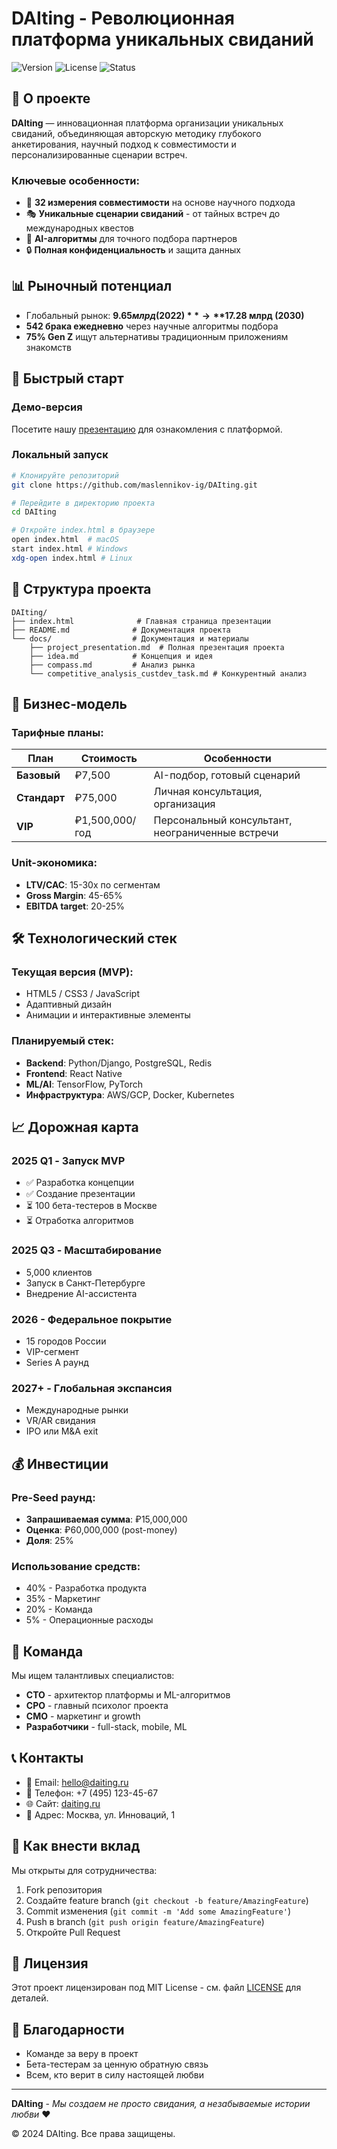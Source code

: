 # DAIting - Революционная платформа уникальных свиданий

![Version](https://img.shields.io/badge/version-1.0.0-blue.svg)
![License](https://img.shields.io/badge/license-MIT-green.svg)
![Status](https://img.shields.io/badge/status-MVP-orange.svg)

## 🎯 О проекте

**DAIting** — инновационная платформа организации уникальных свиданий, объединяющая авторскую методику глубокого анкетирования, научный подход к совместимости и персонализированные сценарии встреч.

### Ключевые особенности:
- 🧬 **32 измерения совместимости** на основе научного подхода
- 🎭 **Уникальные сценарии свиданий** - от тайных встреч до международных квестов
- 🤖 **AI-алгоритмы** для точного подбора партнеров
- 🔒 **Полная конфиденциальность** и защита данных

## 📊 Рыночный потенциал

- Глобальный рынок: **$9.65 млрд (2022)** → **$17.28 млрд (2030)**
- **542 брака ежедневно** через научные алгоритмы подбора
- **75% Gen Z** ищут альтернативы традиционным приложениям знакомств

## 🚀 Быстрый старт

### Демо-версия
Посетите нашу [презентацию](https://maslennikov-ig.github.io/DAIting/) для ознакомления с платформой.

### Локальный запуск
```bash
# Клонируйте репозиторий
git clone https://github.com/maslennikov-ig/DAIting.git

# Перейдите в директорию проекта
cd DAIting

# Откройте index.html в браузере
open index.html  # macOS
start index.html # Windows
xdg-open index.html # Linux
```

## 📁 Структура проекта

```
DAIting/
├── index.html              # Главная страница презентации
├── README.md              # Документация проекта
└── docs/                  # Документация и материалы
    ├── project_presentation.md  # Полная презентация проекта
    ├── idea.md            # Концепция и идея
    ├── compass.md         # Анализ рынка
    └── competitive_analysis_custdev_task.md # Конкурентный анализ
```

## 💼 Бизнес-модель

### Тарифные планы:

| План | Стоимость | Особенности |
|------|-----------|-------------|
| **Базовый** | ₽7,500 | AI-подбор, готовый сценарий |
| **Стандарт** | ₽75,000 | Личная консультация, организация |
| **VIP** | ₽1,500,000/год | Персональный консультант, неограниченные встречи |

### Unit-экономика:
- **LTV/CAC**: 15-30x по сегментам
- **Gross Margin**: 45-65%
- **EBITDA target**: 20-25%

## 🛠 Технологический стек

### Текущая версия (MVP):
- HTML5 / CSS3 / JavaScript
- Адаптивный дизайн
- Анимации и интерактивные элементы

### Планируемый стек:
- **Backend**: Python/Django, PostgreSQL, Redis
- **Frontend**: React Native
- **ML/AI**: TensorFlow, PyTorch
- **Инфраструктура**: AWS/GCP, Docker, Kubernetes

## 📈 Дорожная карта

### 2025 Q1 - Запуск MVP
- ✅ Разработка концепции
- ✅ Создание презентации
- ⏳ 100 бета-тестеров в Москве
- ⏳ Отработка алгоритмов

### 2025 Q3 - Масштабирование
- 5,000 клиентов
- Запуск в Санкт-Петербурге
- Внедрение AI-ассистента

### 2026 - Федеральное покрытие
- 15 городов России
- VIP-сегмент
- Series A раунд

### 2027+ - Глобальная экспансия
- Международные рынки
- VR/AR свидания
- IPO или M&A exit

## 💰 Инвестиции

### Pre-Seed раунд:
- **Запрашиваемая сумма**: ₽15,000,000
- **Оценка**: ₽60,000,000 (post-money)
- **Доля**: 25%

### Использование средств:
- 40% - Разработка продукта
- 35% - Маркетинг
- 20% - Команда
- 5% - Операционные расходы

## 👥 Команда

Мы ищем талантливых специалистов:
- **CTO** - архитектор платформы и ML-алгоритмов
- **CPO** - главный психолог проекта
- **CMO** - маркетинг и growth
- **Разработчики** - full-stack, mobile, ML

## 📞 Контакты

- 📧 Email: hello@daiting.ru
- 📱 Телефон: +7 (495) 123-45-67
- 🌐 Сайт: [daiting.ru](https://maslennikov-ig.github.io/DAIting/)
- 📍 Адрес: Москва, ул. Инноваций, 1

## 🤝 Как внести вклад

Мы открыты для сотрудничества:
1. Fork репозитория
2. Создайте feature branch (`git checkout -b feature/AmazingFeature`)
3. Commit изменения (`git commit -m 'Add some AmazingFeature'`)
4. Push в branch (`git push origin feature/AmazingFeature`)
5. Откройте Pull Request

## 📄 Лицензия

Этот проект лицензирован под MIT License - см. файл [LICENSE](LICENSE) для деталей.

## 🙏 Благодарности

- Команде за веру в проект
- Бета-тестерам за ценную обратную связь
- Всем, кто верит в силу настоящей любви

---

**DAIting** - *Мы создаем не просто свидания, а незабываемые истории любви* ❤️

© 2024 DAIting. Все права защищены.